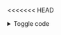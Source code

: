 <<<<<<< HEAD

<html>
  <body>
    
<details>
  <summary>Toggle code</summary>

  ```tsx
  // /components/organisms/MainPage/SearchBar/index.tsx
  ...
  <input
    placeholder="Please enter a nickname (up to 5 characters)"
    {...register("nickname", {
      required: MESSAGE_SEARCH_ERROR.NICKNAME_REQUIRED,
      maxLength: {
        value: 5,
        message: MESSAGE_SEARCH_ERROR.NICKNAME_LENGTH,
      },
    })}
  />
  ...
  ```

=======
# CHECK YOUR SITE

10년 간의 홈페이지 변화를 확인할 수 있는 사이트

<br/>

### 🚀 서비스 링크

https://check-your-site.netlify.app/

<br/>

### 🖥️ 주요 기능

**관심 사이트 목록**

- 원하는 사이트를 관심 사이트 목록에 등록할 수 있습니다.
- 최대 4개까지 등록이 가능하고, 초과 시 경고가 노출되며 등록되지 않습니다.
- 등록된 카드를 hovering하면 상세 페이지 이동 버튼과 카드 삭제 버튼을 보여줍니다.
- 카드가 등록되지 않았을 때도 4개의 빈 카드를 보여주어
    사이트를 최대 4개까지 등록할 수 있다는 점을 직관적으로 판단할 수 있게 하였습니다.

<br/>

**관심 사이트 상세**

- 최대 10년 간의 홈페이지가 담긴 카드를 보여줍니다.
- 매년 1월 1일 기준으로 가장 가깝게 저장된 날짜의 홈페이지를 확인할 수 있습니다.
- 카드 좌측 상단에 해당 년도가 나타나며, 년도 우측에는 저장된 홈페이지의 정확한 날짜를 보여줍니다.
- 카드를 클릭하면 해당 년도의 홈페이지를 확인할 수 있는 사이트가 새 창으로 열립니다.
- 저장된 홈페이지가 없을 경우, 안내 문구와 홈으로 이동할 수 있는 버튼이 나타납니다.

<br/>

### 🔖 추가 기능

**사이트 별명 설정**

- 별명을 사용하는 것이 URL을 사용하는 것보다 사용자가 한 눈에 어떤 사이트인지 알아보기 쉬울 것이라고 판단했습니다.
- UI를 고려하여 최대 5자 까지의 별명을 설정할 수 있도록 했습니다.

<details>
  <summary>코드</summary>
  <div markdown='1'>
    ``` typescript
      // /components/organisms/MainPage/SearchBar/index.tsx
      ...
      <input
        placeholder="별명을 입력하세요. (최대 5자)"
        {...register("nickname", {
          required: MESSAGE_SEARCH_ERROR.NICKNAME_REQUIRED,
          maxLength: {
            value: 5,
            message: MESSAGE_SEARCH_ERROR.NICKNAME_LENGTH,
          },
        })}
      />
    ```
  </div>
>>>>>>> 31899a56bc736fcc22fe00b10c304496028cb77f
</details>

  </body>
</html>
